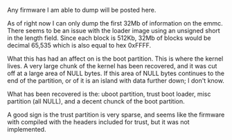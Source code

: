 Any firmware I am able to dump will be posted here.

As of right now I can only dump the first 32Mb of information on the emmc.
There seems to be an issue with the loader image using an unsigned short in the length field.
Since each block is 512Kb, 32Mb of blocks would be decimal 65,535 which is also equal to hex 0xFFFF.

What this has had an affect on is the boot partition. This is where the kernel lives.
A very large chunk of the kernel has been recovered, and it was cut off at a large area of NULL bytes.
If this area of NULL bytes continues to the end of the partition, or of it is an island with data further down; I don't know.

What has been recovered is the: uboot partition, trust boot loader, misc partition (all NULL), and a decent chunck of the boot partition.

A good sign is the trust partition is very sparse, and seems like the firmware with compiled with the headers included for trust, but it was not implemented.
